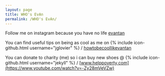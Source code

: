 ```yaml
---
layout: page
title: WHO's EvAn
permalink: /WHO's EvAn/
---
```


Follow me on instagram because you have no life 
[evantan](https://www.instagram.com/i_am_evan01/?hl=en)

You can find useful tips on being as cool as me on
{% include icon-github.html username="jglovier" %} /
[howtobecoollikevantan](http://www.wikihow.com/Get-Your-Best-Friend-Back)

You can donate to charity (me) so i can buy new shoes @
{% include icon-github.html username="jekyll" %} /
[www.helppoverty,com](https://www.youtube.com/watch?v=-Zy28mVeVZw)
